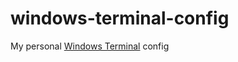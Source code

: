 # windows-terminal-config

My personal [Windows Terminal](https://github.com/microsoft/terminal) config
